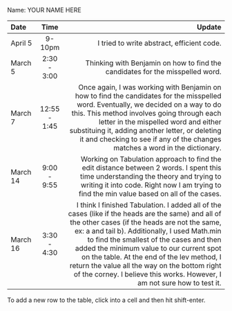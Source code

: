 Name: YOUR NAME HERE

| Date     |     Time     |                                                                                                                                                                                                                                                                                                                                                                                                                                                                 Update |
|:---------|:------------:|-----------------------------------------------------------------------------------------------------------------------------------------------------------------------------------------------------------------------------------------------------------------------------------------------------------------------------------------------------------------------------------------------------------------------------------------------------------------------:|
| April 5  |    9-10pm    |                                                                                                                                                                                                                                                                                                                                                                                                                             I tried to write abstract, efficient code. |
| March 5  | 2:30 - 3:00  |                                                                                                                                                                                                                                                                                                                                                                                          Thinking with Benjamin on how to find the candidates for the misspelled word. |
| March 7  | 12:55 - 1:45 |                                                                                                           Once again, I was working with Benjamin on how to find the candidates for the misspelled word. Eventually, we decided on a way to do this. This method involves going through each letter in the mispelled word and either substituing it, adding another letter, or deleting it and checking to see if any of the changes matches a word in the dictionary. |
| March 14 | 9:00 - 9:55  |                                                                                                                                                                                                                                        Working on Tabulation approach to find the edit distance between 2 words. I spent this time understanding the theory and trying to writing it into code. Right now I am trying to find the min value based on all of the cases. |
| March 16 | 3:30 - 4:30  | I think I finished Tabulation. I added all of the cases (like if the heads are the same) and all of the other cases (if the heads are not the same, ex: a and tail b). Additionally, I used Math.min to find the smallest of the cases and then added the minimum value to our current spot on the table. At the end of the lev method, I return the value all the way on the bottom right of the corney. I believe this works. However, I am not sure how to test it. |

To add a new row to the table, click into a cell and then hit shift-enter.